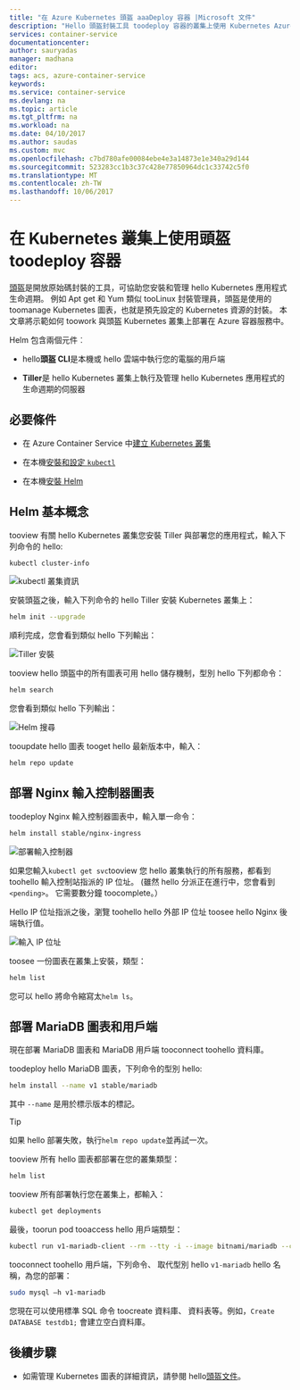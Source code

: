 ```yaml
---
title: "在 Azure Kubernetes 頭盔 aaaDeploy 容器 |Microsoft 文件"
description: "Hello 頭盔封裝工具 toodeploy 容器的叢集上使用 Kubernetes Azure 容器服務"
services: container-service
documentationcenter: 
author: sauryadas
manager: madhana
editor: 
tags: acs, azure-container-service
keywords: 
ms.service: container-service
ms.devlang: na
ms.topic: article
ms.tgt_pltfrm: na
ms.workload: na
ms.date: 04/10/2017
ms.author: saudas
ms.custom: mvc
ms.openlocfilehash: c7bd780afe00084ebe4e3a14873e1e340a29d144
ms.sourcegitcommit: 523283cc1b3c37c428e77850964dc1c33742c5f0
ms.translationtype: MT
ms.contentlocale: zh-TW
ms.lasthandoff: 10/06/2017
---
```

# <a name="use-helm-toodeploy-containers-on-a-kubernetes-cluster"></a>在 Kubernetes 叢集上使用頭盔 toodeploy 容器 

[頭盔](https://github.com/kubernetes/helm/)是開放原始碼封裝的工具，可協助您安裝和管理 hello Kubernetes 應用程式生命週期。 例如 Apt get 和 Yum 類似 tooLinux 封裝管理員，頭盔是使用的 toomanage Kubernetes 圖表，也就是預先設定的 Kubernetes 資源的封裝。 本文章將示範如何 toowork 與頭盔 Kubernetes 叢集上部署在 Azure 容器服務中。

Helm 包含兩個元件︰ 
* hello**頭盔 CLI**是本機或 hello 雲端中執行您的電腦的用戶端  

* **Tiller**是 hello Kubernetes 叢集上執行及管理 hello Kubernetes 應用程式的生命週期的伺服器 
 
## <a name="prerequisites"></a>必要條件

* 在 Azure Container Service 中[建立 Kubernetes 叢集](container-service-kubernetes-walkthrough.md)

* 在本機[安裝和設定 `kubectl`](../container-service-connect.md)

* 在本機[安裝 Helm](https://github.com/kubernetes/helm/blob/master/docs/install.md)

## <a name="helm-basics"></a>Helm 基本概念 

tooview 有關 hello Kubernetes 叢集您安裝 Tiller 與部署您的應用程式，輸入下列命令的 hello:

```bash
kubectl cluster-info 
```
![kubectl 叢集資訊](./media/container-service-kubernetes-helm/clusterinfo.png)
 
安裝頭盔之後，輸入下列命令的 hello Tiller 安裝 Kubernetes 叢集上：

```bash
helm init --upgrade
```
順利完成，您會看到類似 hello 下列輸出：

![Tiller 安裝](./media/container-service-kubernetes-helm/tiller-install.png)
 
 
 
 
tooview hello 頭盔中的所有圖表可用 hello 儲存機制，型別 hello 下列都命令：

```bash 
helm search 
```

您會看到類似 hello 下列輸出：

![Helm 搜尋](./media/container-service-kubernetes-helm/helm-search.png)
 
tooupdate hello 圖表 tooget hello 最新版本中，輸入：

```bash 
helm repo update 
```
## <a name="deploy-an-nginx-ingress-controller-chart"></a>部署 Nginx 輸入控制器圖表 
 
toodeploy Nginx 輸入控制器圖表中，輸入單一命令：

```bash
helm install stable/nginx-ingress 
```
![部署輸入控制器](./media/container-service-kubernetes-helm/nginx-ingress.png)

如果您輸入`kubectl get svc`tooview 您 hello 叢集執行的所有服務，都看到 toohello 輸入控制站指派的 IP 位址。 (雖然 hello 分派正在進行中，您會看到`<pending>`。 它需要數分鐘 toocomplete。） 

Hello IP 位址指派之後，瀏覽 toohello hello 外部 IP 位址 toosee hello Nginx 後端執行值。 
 
![輸入 IP 位址](./media/container-service-kubernetes-helm/ingress-ip-address.png)


toosee 一份圖表在叢集上安裝，類型：

```bash
helm list 
```

您可以 hello 將命令縮寫太`helm ls`。
 
 
 
 
## <a name="deploy-a-mariadb-chart-and-client"></a>部署 MariaDB 圖表和用戶端

現在部署 MariaDB 圖表和 MariaDB 用戶端 tooconnect toohello 資料庫。

toodeploy hello MariaDB 圖表，下列命令的型別 hello:

```bash
helm install --name v1 stable/mariadb
```

其中 `--name` 是用於標示版本的標記。

> [!TIP]
> 如果 hello 部署失敗，執行`helm repo update`並再試一次。
>
 
 
tooview 所有 hello 圖表都部署在您的叢集類型：

```bash 
helm list
```
 
tooview 所有部署執行您在叢集上，都輸入：

```bash
kubectl get deployments 
``` 
 
 
最後，toorun pod tooaccess hello 用戶端類型：

```bash
kubectl run v1-mariadb-client --rm --tty -i --image bitnami/mariadb --command -- bash  
``` 
 
 
tooconnect toohello 用戶端，下列命令、 取代型別 hello `v1-mariadb` hello 名稱，為您的部署：

```bash
sudo mysql –h v1-mariadb
```
 
 
您現在可以使用標準 SQL 命令 toocreate 資料庫、 資料表等。例如，`Create DATABASE testdb1;` 會建立空白資料庫。 
 
 
 
## <a name="next-steps"></a>後續步驟

* 如需管理 Kubernetes 圖表的詳細資訊，請參閱 hello[頭盔文件](https://github.com/kubernetes/helm/blob/master/docs/index.md)。 


